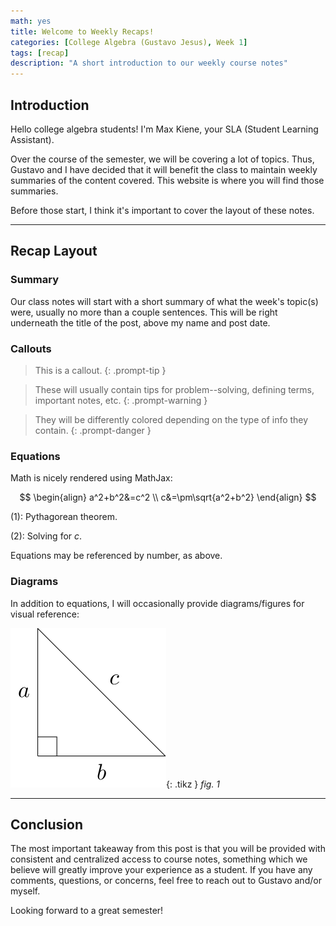 ```yaml
---
math: yes
title: Welcome to Weekly Recaps!
categories: [College Algebra (Gustavo Jesus), Week 1]
tags: [recap]
description: "A short introduction to our weekly course notes"
---
```


## Introduction 

Hello college algebra students! I'm Max Kiene, your SLA (Student Learning Assistant).

Over the course of the semester, we will be covering a lot of topics. Thus, Gustavo and I have decided that it will benefit the class to maintain weekly summaries of the content covered. This website is where you will find those summaries.

Before those start, I think it's important to cover the layout of these notes.

---

## Recap Layout

### Summary
Our class notes will start with a short summary of what the week's topic(s) were, usually no more than a couple sentences. This will be right underneath the title of the post, above my name and post date.

### Callouts

> This is a callout.
{: .prompt-tip }

> These will usually contain tips for problem--solving, defining terms, important notes, etc.
{: .prompt-warning }

> They will be differently colored depending on the type of info they contain.
{: .prompt-danger }

### Equations

Math is nicely rendered using MathJax:

$$
\begin{align}
a^2+b^2&=c^2 \\
c&=\pm\sqrt{a^2+b^2}
\end{align}
$$

$(1)$: Pythagorean theorem.

$(2)$: Solving for $c$.

Equations may be referenced by number, as above.

### Diagrams
In addition to equations, I will occasionally provide diagrams/figures for visual reference:

<!-- ![](/assets/images/gustavo/light.svg){: .light } -->
<!-- ![](/assets/images/gustavo/light.svg){: style="filter: invert(70%);" .dark } -->
![](/assets/img/gustavo/light.svg){: .tikz }
*fig. 1*

<!-- <details class="solution-toggle"> -->
<!-- <summary></summary> -->
<!-- <div> -->
<!--         <p> -->
<!--             This is the solution. -->
<!--         </p> -->
<!-- </div> -->
<!-- </details> -->

---

## Conclusion

The most important takeaway from this post is that you will be provided with consistent and centralized access to course notes, something which we believe will greatly improve your experience as a student. If you have any comments, questions, or concerns, feel free to reach out to Gustavo and/or myself.

Looking forward to a great semester!

